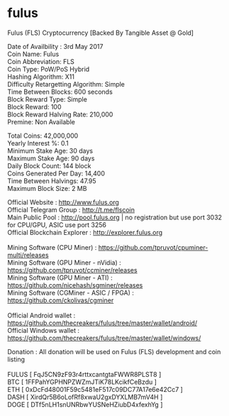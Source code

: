 # fulus
Fulus (FLS) Cryptocurrency [Backed By Tangible Asset @ Gold]

Date of Availbility : 3rd May 2017<br>
Coin Name: Fulus<br>
Coin Abbreviation: FLS <br>
Coin Type: PoW/PoS Hybrid <br>
Hashing Algorithm: X11 <br>
Difficulty Retargetting Algorithm: Simple<br>
Time Between Blocks: 600 seconds<br>
Block Reward Type: Simple <br>
Block Reward: 100<br>
Block Reward Halving Rate: 210,000<br>
Premine: Non Available<br>

Total Coins: 42,000,000<br>
Yearly Interest %: 0.1<br>
Minimum Stake Age: 30 days<br>
Maximum Stake Age: 90 days<br>
Daily Block Count: 144 block <br>
Coins Generated Per Day: 14,400 <br>
Time Between Halvings: 47.95<br>
Maximum Block Size: 2 MB<br>

Official Website : http://www.fulus.org <br>
Official Telegram Group : http://t.me/flscoin<br>
Main Public Pool : http://pool.fulus.org  | no registration but use port 3032 for CPU/GPU, ASIC use port 3256<br>
Official Blockchain Explorer : http://explorer.fulus.org <br><br>
Mining Software (CPU Miner) : https://github.com/tpruvot/cpuminer-multi/releases <br>
Mining Software (GPU Miner - nVidia) : https://github.com/tpruvot/ccminer/releases <br>
Mining Software (GPU Miner - ATI) : https://github.com/nicehash/sgminer/releases <br>
Mining Software (CGMiner - ASIC / FPGA) : https://github.com/ckolivas/cgminer<br><br>
Official Android wallet : https://github.com/thecreakers/fulus/tree/master/wallet/android/ <br>
Official Windows wallet : https://github.com/thecreakers/fulus/tree/master/wallet/windows/<br>

Donation : All donation will be used on Fulus (FLS) development and coin listing <br><br>
           FULUS [ FqJ5CN9zF93r4rttxcantgtaFWWR8PLST8 ] <br>
           BTC [ 1FFPahYGPHNPZWZmJTiK78LKcikfCeBzdu ] <br>
           ETH [ 0xDcFd48001F59c5481eF517c09DC77A17e6e42Cc7 ] <br>
           DASH [ XirdQr5B6oLofRf8xwaU2gxDYXLMB7mV4H ] <br>
           DOGE [ DTf5nLH1snUNRbwYUSNeHZiubD4xfexhYg ] <br>
           
